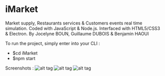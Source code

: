 # iMarket
Market supply, Restaurants services & Customers events real time simulation.
Coded with JavaScript & Node.js. Interfaced with HTML5/CSS3 & Electron.
By Jocelyne BOUN, Guillaume DUBOIS & Benjamin HAOUI

To run the project, simply enter into your CLI :

- $cd iMarket
- $npm start

Screenshots :
![alt tag](https://github.com/zirkis/Market-Simulation/blob/master/screenshots/Capture%20d’écran%202016-04-02%20à%2000.17.05.png)
![alt tag](https://github.com/zirkis/Market-Simulation/blob/master/screenshots/Capture%20d’écran%202016-04-02%20à%2000.17.22.png)
![alt tag](https://github.com/zirkis/Market-Simulation/blob/master/screenshots/Capture%20d’écran%202016-04-02%20à%2000.17.50.png)


